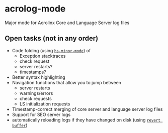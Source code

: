 acrolog-mode
============

Major mode for Acrolinx Core and Language Server log files

Open tasks (not in any order)
-----------------------------

* Code folding (using [`hs-minor-mode`](http://www.emacswiki.org/emacs/HideShow)) of 
  * Exception stacktraces
  * check request
  * server restarts?
  * timestamps?
* Better syntax highlighting
* Navigation functions that allow you to jump between
  * server restarts
  * warnings/errors
  * check requests
  * LS initialization requests
* Timestamp-correct merging of core server and language server log files
* Support for SEO server logs
* automatically reloading logs if they have changed on disk (using [`revert buffer`](http://www.emacswiki.org/emacs/RevertBuffer))

